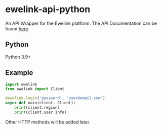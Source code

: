 # ewelink-api-python
An API Wrapper for the Ewelink platform.
The API Documentation can be found [here](https://coolkit-technologies.github.io/eWeLink-API/#/en).

## Python
Python 3.9+

## Example
```py
import ewelink
from ewelink import Client

@ewelink.login('password', 'user@email.com')
async def main(client: Client):
    print(client.region)
    print(client.user.info)
```

Other HTTP methods will be added later.
